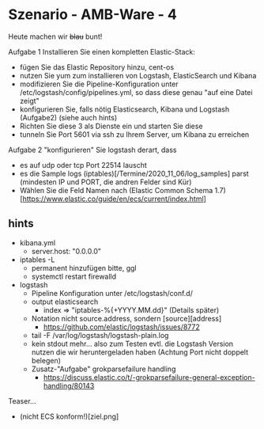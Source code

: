 # Szenario - AMB-Ware - 4

Heute machen wir ~~blau~~ bunt!

Aufgabe 1
Installieren Sie einen kompletten Elastic-Stack:
* fügen Sie das Elastic Repository hinzu, cent-os
* nutzen Sie yum zum installieren von Logstash, ElasticSearch und Kibana
* modifizieren Sie die Pipeline-Konfiguration unter /etc/logstash/config/pipelines.yml, so dass diese genau "auf eine Datei zeigt"
* konfigurieren Sie, falls nötig Elasticsearch, Kibana und Logstash (Aufgabe2) (siehe auch hints)
* Richten Sie diese 3 als Dienste ein und starten Sie diese
* tunneln Sie Port 5601 via ssh zu Ihrem Server, um Kibana zu erreichen

Aufgabe 2
"konfigurieren" Sie logstash derart, dass 
* es auf udp oder tcp Port 22514 lauscht
* es die Sample logs (iptables)[/Termine/2020_11_06/log_samples] parst (mindesten IP und PORT, die andren Felder sind Kür)
* Wählen Sie die Feld Namen nach (Elastic Common Schema 1.7)[https://www.elastic.co/guide/en/ecs/current/index.html]

## hints
* kibana.yml
  * server.host: "0.0.0.0"
* iptables -L
  * permanent hinzufügen bitte, ggl
  * systemctl restart firewalld
* logstash
  * Pipeline Konfiguration unter /etc/logstash/conf.d/
  * output elasticsearch
	* index => "iptables-%{+YYYY.MM.dd}" (Details später) 
  * Notation nicht source.address, sondern [source][address] 
    * https://github.com/elastic/logstash/issues/8772
  * tail -F /var/log/logstash/logstash-plain.log
  * kein stdout mehr... also zum Testen evtl. die Logstash Version nutzen die wir heruntergeladen haben (Achtung Port nicht doppelt belegen) 
  * Zusatz-"Aufgabe" grokparsefailure handling
    * https://discuss.elastic.co/t/-grokparsefailure-general-exception-handling/80143
  
  
 Teaser...
* (nicht ECS konform!)[ziel.png]
